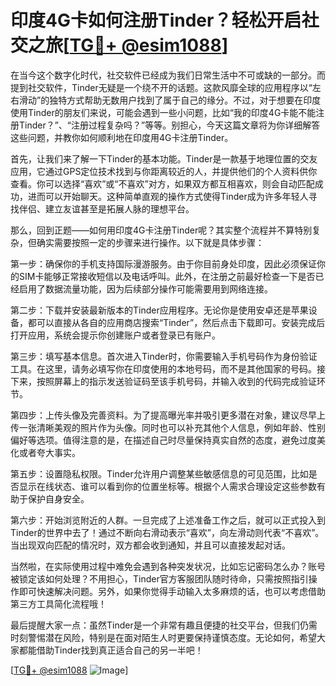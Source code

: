 # 印度4G卡如何注册Tinder？轻松开启社交之旅[[TG💪+ @esim1088](https://t.me/s/esim1088)]

在当今这个数字化时代，社交软件已经成为我们日常生活中不可或缺的一部分。而提到社交软件，Tinder无疑是一个绕不开的话题。这款风靡全球的应用程序以“左右滑动”的独特方式帮助无数用户找到了属于自己的缘分。不过，对于想要在印度使用Tinder的朋友们来说，可能会遇到一些小问题，比如“我的印度4G卡能不能注册Tinder？”、“注册过程复杂吗？”等等。别担心，今天这篇文章将为你详细解答这些问题，并教你如何顺利地在印度用4G卡注册Tinder。

首先，让我们来了解一下Tinder的基本功能。Tinder是一款基于地理位置的交友应用，它通过GPS定位技术找到与你距离较近的人，并提供他们的个人资料供你查看。你可以选择“喜欢”或“不喜欢”对方，如果双方都互相喜欢，则会自动匹配成功，进而可以开始聊天。这种简单直观的操作方式使得Tinder成为许多年轻人寻找伴侣、建立友谊甚至是拓展人脉的理想平台。

那么，回到正题——如何用印度4G卡注册Tinder呢？其实整个流程并不算特别复杂，但确实需要按照一定的步骤来进行操作。以下就是具体步骤：

第一步：确保你的手机支持国际漫游服务。由于你目前身处印度，因此必须保证你的SIM卡能够正常接收短信以及电话呼叫。此外，在注册之前最好检查一下是否已经启用了数据流量功能，因为后续部分操作可能需要用到网络连接。

第二步：下载并安装最新版本的Tinder应用程序。无论你是使用安卓还是苹果设备，都可以直接从各自的应用商店搜索“Tinder”，然后点击下载即可。安装完成后打开应用，系统会提示你创建账户或者登录已有账户。

第三步：填写基本信息。首次进入Tinder时，你需要输入手机号码作为身份验证工具。在这里，请务必填写你在印度使用的本地号码，而不是其他国家的号码。接下来，按照屏幕上的指示发送验证码至该手机号码，并输入收到的代码完成验证环节。

第四步：上传头像及完善资料。为了提高曝光率并吸引更多潜在对象，建议尽早上传一张清晰美观的照片作为头像。同时也可以补充其他个人信息，例如年龄、性别偏好等选项。值得注意的是，在描述自己时尽量保持真实自然的态度，避免过度美化或者夸大事实。

第五步：设置隐私权限。Tinder允许用户调整某些敏感信息的可见范围，比如是否显示在线状态、谁可以看到你的位置坐标等。根据个人需求合理设定这些参数有助于保护自身安全。

第六步：开始浏览附近的人群。一旦完成了上述准备工作之后，就可以正式投入到Tinder的世界中去了！通过不断向右滑动表示“喜欢”，向左滑动则代表“不喜欢”。当出现双向匹配的情况时，双方都会收到通知，并且可以直接发起对话。

当然啦，在实际使用过程中难免会遇到各种突发状况，比如忘记密码怎么办？账号被锁定该如何处理？不用担心，Tinder官方客服团队随时待命，只需按照指引操作即可快速解决问题。另外，如果你觉得手动输入太多麻烦的话，也可以考虑借助第三方工具简化流程哦！

最后提醒大家一点：虽然Tinder是一个非常有趣且便捷的社交平台，但我们仍需时刻警惕潜在风险，特别是在面对陌生人时更要保持谨慎态度。无论如何，希望大家都能借助Tinder找到真正适合自己的另一半吧！

[[TG💪+ @esim1088](https://t.me/s/esim1088) ![Image](https://i.postimg.cc/4NQfJmqS/Snipaste-2025-05-13-00-14-12.png)]